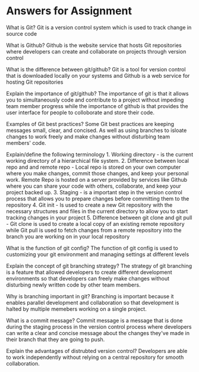 # Answers for Assignment
What is Git?
Git is a version control system which is used to track change in source code

What is Github?
Github is the website service that hosts Git repositories where developers can create and collaborate on projects through version control

What is the difference between git/github?
Git is a tool for version control that is downloaded locally on your systems and Github is a web service for hosting Git repositories

Explain the importance of git/github?
The importance of git is that it allows you to simultaneously code and contribute to a project without impeding team member progress while the importance of github is that provides the user interface for people to colloborate and store their code.

Examples of Git best practices?
Some Git best practices are keeping messages small, clear, and concised. As well as using branches to isloate changes to work freely and make changes without disturbing team members' code.

Explain/define the following terminology
    1. Working directory - is the current working directory of a hierarchical file system.
    2. Difference between local repo and and remote repo - Local repo is stored on your own computer where you make changes, commit those changes, and keep your personal work. Remote Repo is hosted on a server provided by services like Github where you can share your code with others, collaborate, and keep your project backed up.
    3. Staging - is a important step in the version control process that allows you to prepare changes before committing them to the repository
    4. Git init - Is used to create a new Git repository with the necessary structures and files in the current directory to allow you to start tracking changes in your project
    5. Difference between git clone and git pull - Git clone is used to create a local copy of an existing remote repository while Git pull is used to fetch changes from a remote repository into the branch you are working on in your local repository 

What is the function of git config?
The function of git config is used to customizing your git environment and managing settings at different levels

Explain the concept of git branching strategy?
The strategy of git branching is a feature that allowed developers to create different development environments so that developers can freely make changes without disturbing newly written code by other team members.

Why is branching important in git?
Branching is important because it enables parallel development and collaboration so that development is halted by multiple memebers working on a single project.

What is a commit message?
Commit message is a message that is done during the staging process in the version control process where developers can write a clear and concise message about the changes they've made in their branch that they are going to push.

Explain the advantages of distrubted version control?
Developers are able to work independently without relying on a central repository for smooth collaboration.
